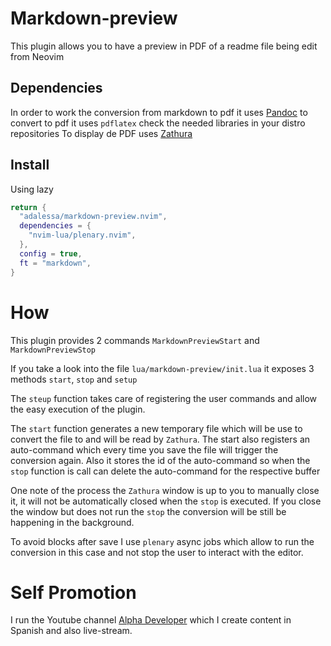 # Markdown-preview

This plugin allows you to have a preview in PDF of a readme file being edit from Neovim


## Dependencies
In order to work the conversion from markdown to pdf it uses [Pandoc](https://pandoc.org/) to convert to pdf it uses `pdflatex` check the needed libraries in your distro repositories
To display de PDF uses [Zathura](https://pwmt.org/projects/zathura/)

## Install

Using lazy
```lua
return {
  "adalessa/markdown-preview.nvim",
  dependencies = {
    "nvim-lua/plenary.nvim",
  },
  config = true,
  ft = "markdown",
}
```
# How
This plugin provides 2 commands `MarkdownPreviewStart` and `MarkdownPreviewStop`

If you take a look into the file `lua/markdown-preview/init.lua` it exposes 3 methods
`start`, `stop` and `setup`

The `steup` function takes care of registering the user commands and allow the easy execution of the plugin.

The `start` function generates a new temporary file which will be use to convert the file to and will be read by `Zathura`. The start also registers an auto-command which every time you save the file will trigger the conversion again.
Also it stores the id of the auto-command so when the `stop` function is call can delete the auto-command for the respective buffer

One note of the process the `Zathura` window is up to you to manually close it, it will not be automatically closed when the `stop` is executed.
If you close the window but does not run the `stop` the conversion will be still be happening in the background.

To avoid blocks after save I use `plenary` async jobs which allow to run the conversion in this case and not stop the user to interact with the editor.

# Self Promotion
I run the Youtube channel [Alpha Developer](https://youtube.com/@Alpha_Dev) which I create content in Spanish and also live-stream.
